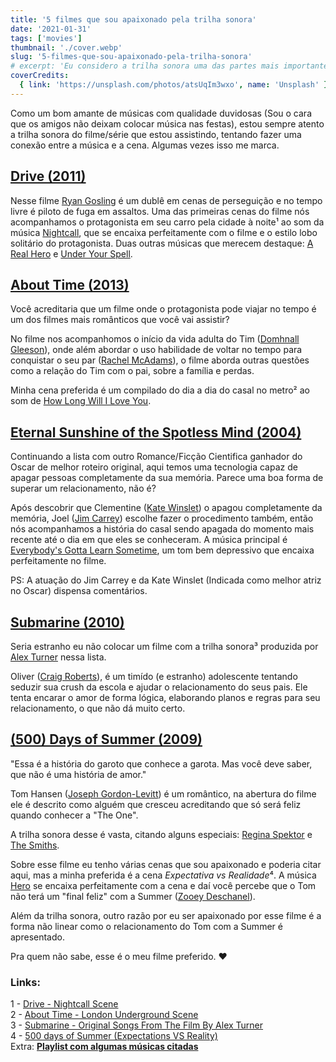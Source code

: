 ```yaml
---
title: '5 filmes que sou apaixonado pela trilha sonora'
date: '2021-01-31'
tags: ['movies']
thumbnail: './cover.webp'
slug: '5-filmes-que-sou-apaixonado-pela-trilha-sonora'
# excerpt: 'Eu considero a trilha sonora uma das partes mais importantes do filme, e se usada corretamente, as cenas podem ser ainda mais marcantes.'
coverCredits:
  { link: 'https://unsplash.com/photos/atsUqIm3wxo', name: 'Unsplash' }
---
```


Como um bom amante de músicas com qualidade duvidosas (Sou o cara que os amigos não deixam colocar música nas festas), estou sempre atento a trilha sonora do filme/série que estou assistindo, tentando fazer uma conexão entre a música e a cena. Algumas vezes isso me marca.

<!-- **🚨 spoilers abaixo! 🚨** -->

## [Drive (2011)](https://g.co/kgs/W8LjGW)

Nesse filme [Ryan Gosling](https://pt.wikipedia.org/wiki/Ryan_Gosling) é um dublê em cenas de perseguição e no tempo livre é piloto de fuga em assaltos. Uma das primeiras cenas do filme nós acompanhamos o protagonista em seu carro pela cidade à noite¹ ao som da música [Nightcall](https://open.spotify.com/track/1lwZpC6261myEb2nikGWrU?si=rH1p6rRnQm6tOoomn0Nj-Q), que se encaixa perfeitamente com o filme e o estilo lobo solitário do protagonista. Duas outras músicas que merecem destaque: [A Real Hero](https://open.spotify.com/track/1b2wxKwY8567tfHS3TlWNM?si=QKYaYUUcT2qPNJC2MivV4Q) e [Under Your Spell](https://open.spotify.com/track/2cSRuejq6DU9U6OkSmUw17?si=lNXJIE-QS86TuhYjlHe-0w).

## [About Time (2013)](https://g.co/kgs/2Xeh2t)

Você acreditaria que um filme onde o protagonista pode viajar no tempo é um dos filmes mais românticos que você vai assistir?

No filme nos acompanhomos o início da vida adulta do Tim ([Domhnall Gleeson](https://pt.wikipedia.org/wiki/Domhnall_Gleeson)), onde além abordar o uso habilidade de voltar no tempo para conquistar o seu par ([Rachel McAdams](https://pt.wikipedia.org/wiki/Rachel_McAdams)), o filme aborda outras questões como a relação do Tim com o pai, sobre a família e perdas.

Minha cena preferida é um compilado do dia a dia do casal no metro² ao som de [How Long Will I Love You](https://open.spotify.com/track/48x1VbWiN6kiJAdGBISzhn?si=7n5mUeqJTseNCLRWMCsI_g).

## [Eternal Sunshine of the Spotless Mind (2004)](https://g.co/kgs/S5jyaq)

Continuando a lista com outro Romance/Ficção Cientifica ganhador do Oscar de melhor roteiro original, aqui temos uma tecnologia capaz de apagar pessoas completamente da sua memória. Parece uma boa forma de superar um relacionamento, não é?

Após descobrir que Clementine ([Kate Winslet](https://pt.wikipedia.org/wiki/Kate_Winslet)) o apagou completamente da memória, Joel ([Jim Carrey](https://pt.wikipedia.org/wiki/Jim_Carrey)) escolhe fazer o procedimento também, então nós acompanhamos a história do casal sendo apagada do momento mais recente até o dia em que eles se conheceram. A música principal é [Everybody's Gotta Learn Sometime](https://www.youtube.com/watch?v=uMoXXrDb3VM), um tom bem depressivo que encaixa perfeitamente no filme.

PS: A atuação do Jim Carrey e da Kate Winslet (Indicada como melhor atriz no Oscar) dispensa comentários.

## [Submarine (2010)](https://g.co/kgs/CsPbqD)

Seria estranho eu não colocar um filme com a trilha sonora³ produzida por [Alex Turner](https://pt.wikipedia.org/wiki/Alex_Turner) nessa lista.

Oliver ([Craig Roberts](https://pt.wikipedia.org/wiki/Craig_Roberts)), é um timído (e estranho) adolescente tentando seduzir sua crush da escola e ajudar o relacionamento do seus pais. Ele tenta encarar o amor de forma lógica, elaborando planos e regras para seu relacionamento, o que não dá muito certo.

## [(500) Days of Summer (2009)](https://g.co/kgs/c8EsXj)

"Essa é a história do garoto que conhece a garota. Mas você deve saber, que não é uma história de amor."

Tom Hansen ([Joseph Gordon-Levitt](https://pt.wikipedia.org/wiki/Joseph_Gordon-Levitt)) é um romântico, na abertura do filme ele é descrito como alguém que cresceu acreditando que só será feliz quando conhecer a "The One".

A trilha sonora desse é vasta, citando alguns especiais: [Regina Spektor](https://open.spotify.com/artist/3z6Gk257P9jNcZbBXJNX5i?si=OELK91YWQQaPD3yNlC3xsQ) e [The Smiths](https://open.spotify.com/artist/3yY2gUcIsjMr8hjo51PoJ8?si=gh7licJiRoe9lVWCeZlZQg).

Sobre esse filme eu tenho várias cenas que sou apaixonado e poderia citar aqui, mas a minha preferida é a cena *Expectativa vs Realidade*⁴. A música [Hero](https://open.spotify.com/track/5gcvd99sN8sBBxiypZXZd0?si=3NCmdzk_SGa65UaN6_-UUQ) se encaixa perfeitamente com a cena e daí você percebe que o Tom não terá um "final feliz" com a Summer ([Zooey Deschanel](https://pt.wikipedia.org/wiki/Zooey_Deschanel)).

Além da trilha sonora, outro razão por eu ser apaixonado por esse filme é a forma não linear como o relacionamento do Tom com a Summer é apresentado.

Pra quem não sabe, esse é o meu filme preferido. ❤️

### Links:

1 - [Drive - Nightcall Scene](https://www.youtube.com/watch?v=BHVbbcHWX4k)
\
2 - [About Time - London Underground Scene](https://www.youtube.com/watch?v=5ZeiL-WqZIA)
\
3 - [Submarine - Original Songs From The Film By Alex Turner](https://open.spotify.com/album/3OqRGywivnQ0IeClUeUa4n?si=_5GBtnRTROyZyi_Regobow)
\
4 - [500 days of Summer (Expectations VS Reality)](https://www.youtube.com/watch?v=yj_48w1pfIk)
\
Extra: [**Playlist com algumas músicas citadas**](https://open.spotify.com/playlist/3TxOkOzxZuN0Ak2KnWZuZB?si=RH3kzXuwRMyMjyhDJ3mREA)

